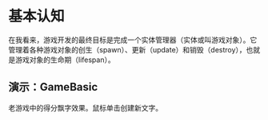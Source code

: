 # 基本认知

在我看来，游戏开发的最终目标是完成一个实体管理器（实体或叫游戏对象）。它管理着各种游戏对象的创生（spawn）、更新（update）和销毁（destroy），也就是游戏对象的生命期（lifespan）。

## 演示：GameBasic

老游戏中的得分飘字效果。鼠标单击创建新文字。
